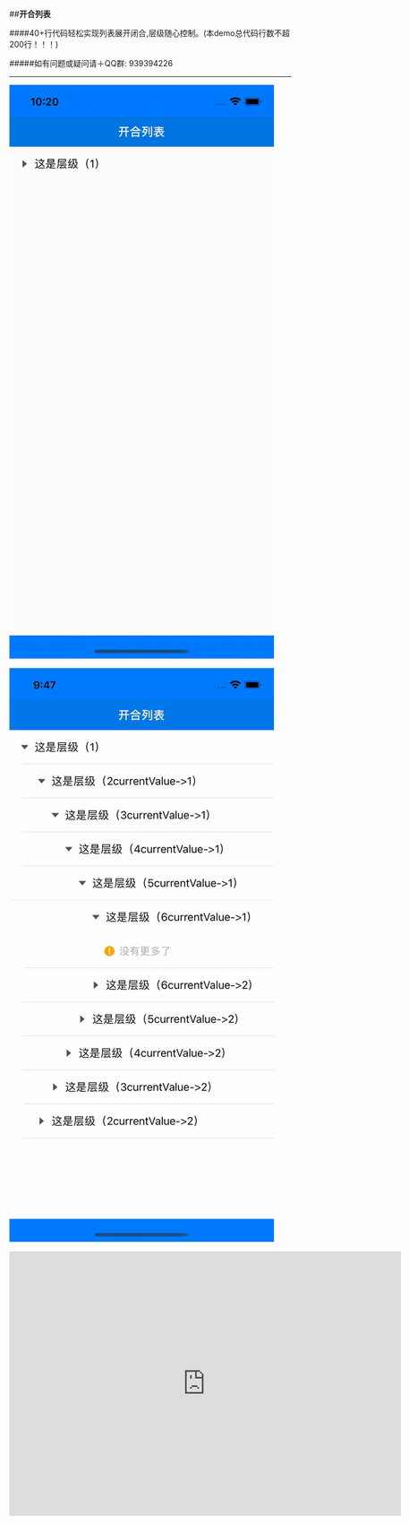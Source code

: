 ##**开合列表**

####40+行代码轻松实现列表展开闭合,层级随心控制。(本demo总代码行数不超200行！！！)

#####如有问题或疑问请＋QQ群: 939394226

***

![](https://github.com/jiajun1203/SwiftList/blob/main/all.gif?raw=true)

![](https://github.com/jiajun1203/SwiftList/blob/main/pic_1.png?raw=true)

<iframe src="https://github.com/jiajun1203/SwiftList/blob/main/look.mp4?raw=true" scrolling="no" border="0" frameborder="no" framespacing="0" allowfullscreen="true"  width="700px" height="472px"> </iframe>
